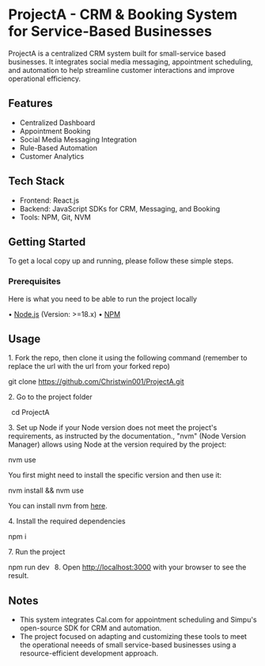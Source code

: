 # ProjectA - CRM & Booking System for Service-Based Businesses
   ProjectA is a centralized CRM system built for small-service based businesses. It integrates social media messaging, appointment scheduling, and automation to help streamline
   customer interactions and improve operational efficiency.

## Features
   - Centralized Dashboard
   - Appointment Booking 
   - Social Media Messaging Integration
   - Rule-Based Automation
   - Customer Analytics

## Tech Stack
- Frontend: React.js
- Backend: JavaScript SDKs for CRM, Messaging, and Booking
- Tools: NPM, Git, NVM

## Getting Started

To get a local copy up and running, please follow these simple steps.

### Prerequisites

Here is what you need to be able to run the project locally

•⁠  ⁠[Node.js](https://nodejs.org/) (Version: >=18.x)
•⁠  ⁠[NPM](https://www.npmjs.com/)

## Usage

1.⁠ ⁠Fork the repo, then clone it using the following command (remember to replace the url with the url from your forked repo)

   
   git clone https://github.com/Christwin001/ProjectA.git
    ⁠

2.⁠ ⁠Go to the project folder

   ⁠ 
   cd ProjectA
    ⁠

3.⁠ ⁠Set up Node if your Node version does not meet the project's requirements, as instructed by the documentation., "nvm" (Node Version Manager) allows using Node at the version required by the project:

 
   nvm use
    ⁠

   You first might need to install the specific version and then use it:

   nvm install && nvm use
    ⁠

   You can install nvm from [here](https://github.com/nvm-sh/nvm).

4.⁠ ⁠Install the required dependencies

   
   npm i
    ⁠

7.⁠ ⁠Run the project

   npm run dev
    ⁠
8.⁠ ⁠Open [http://localhost:3000](http://localhost:3000) with your browser to see the result.

## Notes
- This system integrates Cal.com for appointment scheduling and Simpu's open-source SDK for CRM and automation.
- The project focused on adapting and customizing these tools to meet the operational neeeds of small service-based businesses using a resource-efficient
  development approach.
